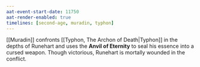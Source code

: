 ```yaml
---
aat-event-start-date: 11750
aat-render-enabled: true
timelines: [second-age, muradin, typhon]
---
```


[[Muradin]] confronts [[Typhon, The Archon of Death|Typhon]] in the depths of Runehart and uses the **Anvil of Eternity** to seal his essence into a cursed weapon. Though victorious, Runehart is mortally wounded in the conflict.
